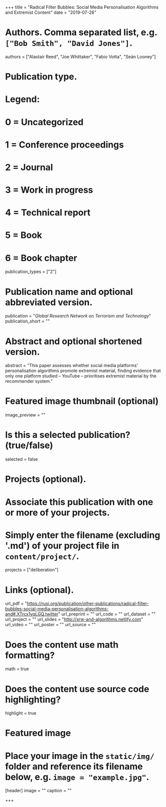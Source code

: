 +++
title = "Radical Filter Bubbles: Social Media Personalisation Algorithms and Extremist Content"
date = "2019-07-26"

# Authors. Comma separated list, e.g. `["Bob Smith", "David Jones"]`.
authors = ["Alastair Reed", "Joe Whittaker", "Fabio Votta", "Seán Looney"]

# Publication type.
# Legend:
# 0 = Uncategorized
# 1 = Conference proceedings
# 2 = Journal
# 3 = Work in progress
# 4 = Technical report
# 5 = Book
# 6 = Book chapter
publication_types = ["2"]

# Publication name and optional abbreviated version.
publication = "*Global Research Network on Terrorism and Technology*"
publication_short = ""

# Abstract and optional shortened version.
abstract = "This paper assesses whether social media platforms’ personalisation algorithms promote extremist material, finding evidence that only one platform studied – YouTube – prioritises extremist material by the recommender system."

# Featured image thumbnail (optional)
image_preview = ""

# Is this a selected publication? (true/false)
selected = false

# Projects (optional).
#   Associate this publication with one or more of your projects.
#   Simply enter the filename (excluding '.md') of your project file in `content/project/`.
projects = ["deliberation"]

# Links (optional).
url_pdf = "https://rusi.org/publication/other-publications/radical-filter-bubbles-social-media-personalisation-algorithms-and#.XTrcx1vqLGQ.twitter"
url_preprint = ""
url_code = ""
url_dataset = ""
url_project = ""
url_slides = "http://xrw-and-algorithms.netlify.com"
url_video = ""
url_poster = ""
url_source = ""

# Does the content use math formatting?
math = true

# Does the content use source code highlighting?
highlight = true

# Featured image
# Place your image in the `static/img/` folder and reference its filename below, e.g. `image = "example.jpg"`.
[header]
image = ""
caption = ""

+++

